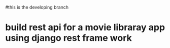 
#this is the developing branch
# build rest api for a movie libraray app using django rest frame work
